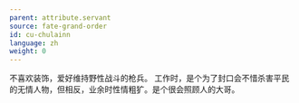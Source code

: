 ```yaml
---
parent: attribute.servant
source: fate-grand-order
id: cu-chulainn
language: zh
weight: 0
---
```


不喜欢装饰，爱好维持野性战斗的枪兵。
工作时，是个为了封口会不惜杀害平民的无情人物，但相反，业余时性情粗犷。是个很会照顾人的大哥。
